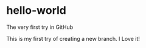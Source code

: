 # hello-world
The very first try in GitHub


This is my first try of creating a new branch. I Love it!
